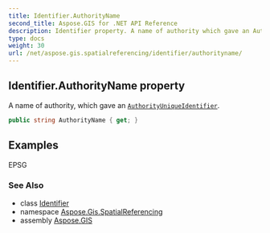 ```yaml
---
title: Identifier.AuthorityName
second_title: Aspose.GIS for .NET API Reference
description: Identifier property. A name of authority which gave an AuthorityUniqueIdentifier
type: docs
weight: 30
url: /net/aspose.gis.spatialreferencing/identifier/authorityname/
---
```

## Identifier.AuthorityName property

A name of authority, which gave an [`AuthorityUniqueIdentifier`](../authorityuniqueidentifier/).

```csharp
public string AuthorityName { get; }
```

## Examples

EPSG

### See Also

* class [Identifier](../)
* namespace [Aspose.Gis.SpatialReferencing](../../identifier/)
* assembly [Aspose.GIS](../../../)


